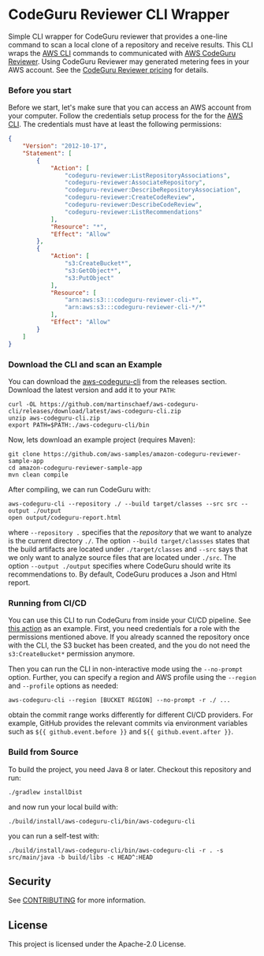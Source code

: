 # CodeGuru Reviewer CLI Wrapper
Simple CLI wrapper for CodeGuru reviewer that provides a one-line command to scan a local clone of a repository and
receive results. This CLI wraps the [AWS CLI](https://aws.amazon.com/cli/) commands to communicated with 
[AWS CodeGuru Reviewer](https://aws.amazon.com/codeguru/). Using CodeGuru Reviewer may generated metering fees
in your AWS account. See the [CodeGuru Reviewer pricing](https://aws.amazon.com/codeguru/pricing/) for details.

### Before you start

Before we start, let's make sure that you can access an AWS account from your computer. 
Follow the credentials setup process for the for the [AWS CLI](https://github.com/aws/aws-cli#configuration).
The credentials must have at least the following permissions:

```json
{
    "Version": "2012-10-17",
    "Statement": [
        {
            "Action": [
                "codeguru-reviewer:ListRepositoryAssociations",
                "codeguru-reviewer:AssociateRepository",
                "codeguru-reviewer:DescribeRepositoryAssociation",
                "codeguru-reviewer:CreateCodeReview",
                "codeguru-reviewer:DescribeCodeReview",
                "codeguru-reviewer:ListRecommendations"
            ],
            "Resource": "*",
            "Effect": "Allow"
        },
        {
            "Action": [
                "s3:CreateBucket*",
                "s3:GetObject*",
                "s3:PutObject"
            ],
            "Resource": [
                "arn:aws:s3:::codeguru-reviewer-cli-*",
                "arn:aws:s3:::codeguru-reviewer-cli-*/*"
            ],
            "Effect": "Allow"
        }
    ]
}
```


### Download the CLI and scan an Example

You can download the [aws-codeguru-cli](releases/download/latest/aws-codeguru-cli.zip) from the releases section.
Download the latest version and add it to your `PATH`:
```
curl -OL https://github.com/martinschaef/aws-codeguru-cli/releases/download/latest/aws-codeguru-cli.zip
unzip aws-codeguru-cli.zip
export PATH=$PATH:./aws-codeguru-cli/bin
```

Now, lets download an example project (requires Maven):
```
git clone https://github.com/aws-samples/amazon-codeguru-reviewer-sample-app
cd amazon-codeguru-reviewer-sample-app
mvn clean compile
```
After compiling, we can run CodeGuru with:
```
aws-codeguru-cli --repository ./ --build target/classes --src src --output ./output
open output/codeguru-report.html 
```
where `--repository .` specifies that the *repository* that we want to analyze is the current directory `./`. The option `--build target/classses` states that the build artifacts are located under `./target/classes` and `--src` says that we only want to analyze source files that are
located under `./src`. The option `--output ./output` specifies where CodeGuru should write its recommendations to. By default,
CodeGuru produces a Json and Html report.


### Running from CI/CD

You can use this CLI to run CodeGuru from inside your CI/CD pipeline. See [this action](.github/workflows/self-test-and-release.yml#L30-L41) as an example. First, you need credentials for a role with the permissions mentioned above. If you already scanned
the repository once with the CLI, the S3 bucket has been created, and the you do not need the `s3:CreateBucket*` permission anymore.

Then you can run the CLI in non-interactive mode using the `--no-prompt` option. Further, you can specify a region and 
AWS profile using the `--region` and `--profile` options as needed:
```
aws-codeguru-cli --region [BUCKET REGION] --no-prompt -r ./ ...
```
obtain the commit range works differently for different CI/CD providers. For example, GitHub provides the relevant
commits via environment variables such as `${{ github.event.before }}` and `${{ github.event.after }}`.

### Build from Source

To build the project, you need Java 8 or later. Checkout this repository and run:
```
./gradlew installDist
```
and now run your local build with:
```
./build/install/aws-codeguru-cli/bin/aws-codeguru-cli
```
you can run a self-test with:
```
./build/install/aws-codeguru-cli/bin/aws-codeguru-cli -r . -s src/main/java -b build/libs -c HEAD^:HEAD
```

## Security

See [CONTRIBUTING](CONTRIBUTING.md#security-issue-notifications) for more information.

## License

This project is licensed under the Apache-2.0 License.
